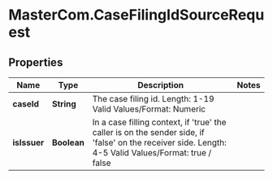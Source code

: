 # MasterCom.CaseFilingIdSourceRequest

## Properties

Name | Type | Description | Notes
------------ | ------------- | ------------- | -------------
**caseId** | **String** | The case filing id.   Length: 1-19   Valid Values/Format: Numeric | 
**isIssuer** | **Boolean** | In a case filling context, if &#39;true&#39; the caller is on the sender side, if &#39;false&#39; on the receiver side.   Length: 4-5   Valid Values/Format: true / false | 


